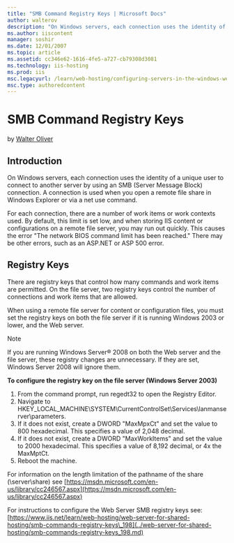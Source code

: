 ```yaml
---
title: "SMB Command Registry Keys | Microsoft Docs"
author: walterov
description: "On Windows servers, each connection uses the identity of a unique user to connect to another server by using an SMB (Server Message Block) connection. A conn..."
ms.author: iiscontent
manager: soshir
ms.date: 12/01/2007
ms.topic: article
ms.assetid: cc346e62-1616-4fe5-a727-cb79308d3081
ms.technology: iis-hosting
ms.prod: iis
msc.legacyurl: /learn/web-hosting/configuring-servers-in-the-windows-web-platform/smb-commands-registry-keys_196
msc.type: authoredcontent
---
```

SMB Command Registry Keys
====================
by [Walter Oliver](https://github.com/walterov)

## Introduction

On Windows servers, each connection uses the identity of a unique user to connect to another server by using an SMB (Server Message Block) connection. A connection is used when you open a remote file share in Windows Explorer or via a net use command.

For each connection, there are a number of work items or work contexts used. By default, this limit is set low, and when storing IIS content or configurations on a remote file server, you may run out quickly. This causes the error "The network BIOS command limit has been reached." There may be other errors, such as an ASP.NET or ASP 500 error.

## Registry Keys

There are registry keys that control how many commands and work items are permitted. On the file server, two registry keys control the number of connections and work items that are allowed.

When using a remote file server for content or configuration files, you must set the registry keys on both the file server if it is running Windows 2003 or lower, and the Web server.

> [!NOTE]
> If you are running Windows Server® 2008 on both the Web server and the file server, these registry changes are unnecessary. If they are set, Windows Server 2008 will ignore them.

**To configure the registry key on the file server (Windows Server 2003)**

1. From the command prompt, run regedt32 to open the Registry Editor.
2. Navigate to HKEY\_LOCAL\_MACHINE\SYSTEM\CurrentControlSet\Services\lanmanserver\parameters.
3. If it does not exist, create a DWORD "MaxMpxCt" and set the value to 800 hexadecimal. This specifies a value of 2,048 decimal.
4. If it does not exist, create a DWORD "MaxWorkItems" and set the value to 2000 hexadecimal. This specifies a value of 8,192 decimal, or 4x the MaxMptCt.
5. Reboot the machine.

For information on the length limitation of the pathname of the share (\\server\share) see [https://msdn.microsoft.com/en-us/library/cc246567.aspx](https://msdn.microsoft.com/en-us/library/cc246567.aspx)

For instructions to configure the Web Server SMB registry keys see: [https://www.iis.net/learn/web-hosting/web-server-for-shared-hosting/smb-commands-registry-keys\_198](../web-server-for-shared-hosting/smb-commands-registry-keys_198.md)